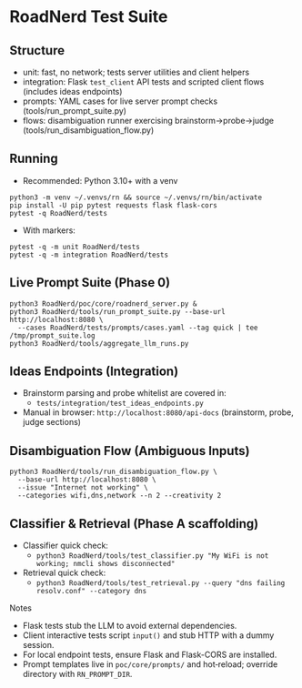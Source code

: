 # RoadNerd Test Suite

## Structure
- unit: fast, no network; tests server utilities and client helpers
- integration: Flask `test_client` API tests and scripted client flows (includes ideas endpoints)
- prompts: YAML cases for live server prompt checks (tools/run_prompt_suite.py)
- flows: disambiguation runner exercising brainstorm→probe→judge (tools/run_disambiguation_flow.py)

## Running
- Recommended: Python 3.10+ with a venv

```
python3 -m venv ~/.venvs/rn && source ~/.venvs/rn/bin/activate
pip install -U pip pytest requests flask flask-cors
pytest -q RoadNerd/tests
```

- With markers:
```
pytest -q -m unit RoadNerd/tests
pytest -q -m integration RoadNerd/tests
```

## Live Prompt Suite (Phase 0)
```
python3 RoadNerd/poc/core/roadnerd_server.py &
python3 RoadNerd/tools/run_prompt_suite.py --base-url http://localhost:8080 \
  --cases RoadNerd/tests/prompts/cases.yaml --tag quick | tee /tmp/prompt_suite.log
python3 RoadNerd/tools/aggregate_llm_runs.py
```

## Ideas Endpoints (Integration)
- Brainstorm parsing and probe whitelist are covered in:
  - `tests/integration/test_ideas_endpoints.py`
- Manual in browser: `http://localhost:8080/api-docs` (brainstorm, probe, judge sections)

## Disambiguation Flow (Ambiguous Inputs)
```
python3 RoadNerd/tools/run_disambiguation_flow.py \
  --base-url http://localhost:8080 \
  --issue "Internet not working" \
  --categories wifi,dns,network --n 2 --creativity 2
```

## Classifier & Retrieval (Phase A scaffolding)
- Classifier quick check:
  - `python3 RoadNerd/tools/test_classifier.py "My WiFi is not working; nmcli shows disconnected"`
- Retrieval quick check:
  - `python3 RoadNerd/tools/test_retrieval.py --query "dns failing resolv.conf" --category dns`

Notes
- Flask tests stub the LLM to avoid external dependencies.
- Client interactive tests script `input()` and stub HTTP with a dummy session.
- For local endpoint tests, ensure Flask and Flask-CORS are installed.
- Prompt templates live in `poc/core/prompts/` and hot‑reload; override directory with `RN_PROMPT_DIR`.
